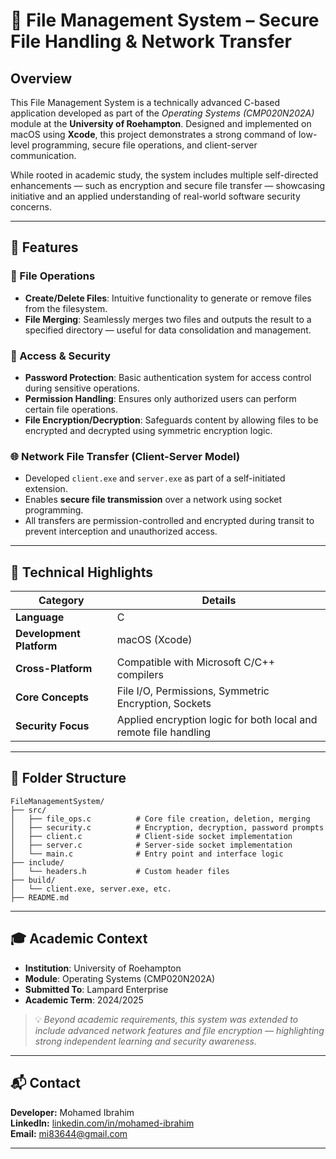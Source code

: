 # 📁 File Management System – Secure File Handling & Network Transfer

## Overview

This File Management System is a technically advanced C-based application developed as part of the *Operating Systems (CMP020N202A)* module at the **University of Roehampton**. Designed and implemented on macOS using **Xcode**, this project demonstrates a strong command of low-level programming, secure file operations, and client-server communication. 

While rooted in academic study, the system includes multiple self-directed enhancements — such as encryption and secure file transfer — showcasing initiative and an applied understanding of real-world software security concerns.

---

## 🚀 Features

### 🔧 File Operations
- **Create/Delete Files**: Intuitive functionality to generate or remove files from the filesystem.
- **File Merging**: Seamlessly merges two files and outputs the result to a specified directory — useful for data consolidation and management.

### 🔐 Access & Security
- **Password Protection**: Basic authentication system for access control during sensitive operations.
- **Permission Handling**: Ensures only authorized users can perform certain file operations.
- **File Encryption/Decryption**: Safeguards content by allowing files to be encrypted and decrypted using symmetric encryption logic.

### 🌐 Network File Transfer (Client-Server Model)
- Developed `client.exe` and `server.exe` as part of a self-initiated extension.
- Enables **secure file transmission** over a network using socket programming.
- All transfers are permission-controlled and encrypted during transit to prevent interception and unauthorized access.

---

## 🧠 Technical Highlights

| Category            | Details                                             |
|---------------------|-----------------------------------------------------|
| **Language**         | C                                                   |
| **Development Platform** | macOS (Xcode)                               |
| **Cross-Platform**   | Compatible with Microsoft C/C++ compilers          |
| **Core Concepts**    | File I/O, Permissions, Symmetric Encryption, Sockets |
| **Security Focus**   | Applied encryption logic for both local and remote file handling |

---

## 📁 Folder Structure

```
FileManagementSystem/
├── src/
│   ├── file_ops.c          # Core file creation, deletion, merging
│   ├── security.c          # Encryption, decryption, password prompts
│   ├── client.c            # Client-side socket implementation
│   ├── server.c            # Server-side socket implementation
│   └── main.c              # Entry point and interface logic
├── include/
│   └── headers.h           # Custom header files
├── build/
│   └── client.exe, server.exe, etc.
├── README.md
```

---

## 🎓 Academic Context

- **Institution**: University of Roehampton  
- **Module**: Operating Systems (CMP020N202A)  
- **Submitted To**: Lampard Enterprise  
- **Academic Term**: 2024/2025  

> 💡 *Beyond academic requirements, this system was extended to include advanced network features and file encryption — highlighting strong independent learning and security awareness.*

---

## 📬 Contact

**Developer:** Mohamed Ibrahim  
**LinkedIn:** [linkedin.com/in/mohamed-ibrahim](https://linkedin.com/in/mohamed-ibrahim)  
**Email:** mi83644@gmail.com

---
